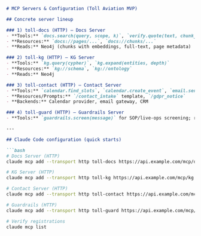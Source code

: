 ```md
# MCP Servers & Configuration (Toll Aviation MVP)

## Concrete server lineup

### 1) toll-docs (HTTP) — Docs Server
- **Tools:** `docs.search(query, scope, k)`, `verify.quote(text, chunk_ids)`
- **Resources:** `docs://pages/...`, `docs://chunks/...`
- **Reads:** Neo4j (chunks with embeddings, full-text, page metadata)

### 2) toll-kg (HTTP) — KG Server
- **Tools:** `kg.query(cypher)`, `kg.expand(entities, depth)`
- **Resources:** `kg://schema`, `kg://ontology`
- **Reads:** Neo4j

### 3) toll-contact (HTTP) — Contact Server
- **Tools:** `calendar.find_slots`, `calendar.create_event`, `email.send`, `crm.upsert_lead`
- **Resources/Prompts:** `/contact_intake` template, `/gdpr_notice`
- **Backends:** Calendar provider, email gateway, CRM

### 4) toll-guard (HTTP) — Guardrails Server
- **Tools:** `guardrails.screen(message)` for SOP/live-ops screening; returns decision + escalation text.

---

## Claude Code configuration (quick starts)

```bash
# Docs Server (HTTP)
claude mcp add --transport http toll-docs https://api.example.com/mcp/docs --scope project

# KG Server (HTTP)
claude mcp add --transport http toll-kg https://api.example.com/mcp/kg --scope project

# Contact Server (HTTP)
claude mcp add --transport http toll-contact https://api.example.com/mcp/contact --scope project

# Guardrails (HTTP)
claude mcp add --transport http toll-guard https://api.example.com/mcp/guard --scope project

# Verify registrations
claude mcp list
